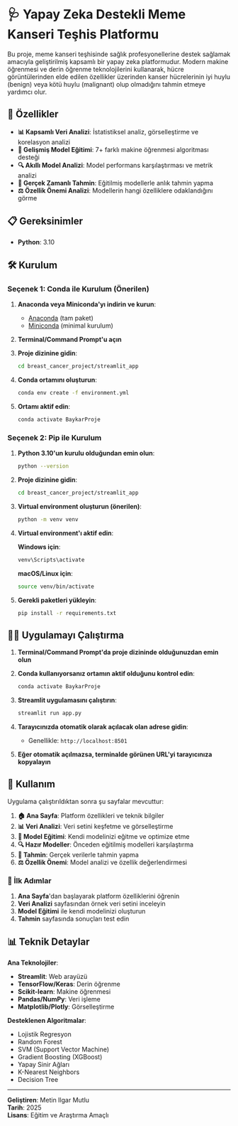 # 🩺 Yapay Zeka Destekli Meme Kanseri Teşhis Platformu

Bu proje, meme kanseri teşhisinde sağlık profesyonellerine destek sağlamak amacıyla geliştirilmiş kapsamlı bir yapay zeka platformudur. Modern makine öğrenmesi ve derin öğrenme teknolojilerini kullanarak, hücre görüntülerinden elde edilen özellikler üzerinden kanser hücrelerinin iyi huylu (benign) veya kötü huylu (malignant) olup olmadığını tahmin etmeye yardımcı olur.

## 🚀 Özellikler

- **📊 Kapsamlı Veri Analizi**: İstatistiksel analiz, görselleştirme ve korelasyon analizi
- **🤖 Gelişmiş Model Eğitimi**: 7+ farklı makine öğrenmesi algoritması desteği
- **🔍 Akıllı Model Analizi**: Model performans karşılaştırması ve metrik analizi
- **🔮 Gerçek Zamanlı Tahmin**: Eğitilmiş modellerle anlık tahmin yapma
- **⚖️ Özellik Önemi Analizi**: Modellerin hangi özelliklere odaklandığını görme

## 📋 Gereksinimler

- **Python**: 3.10


## 🛠️ Kurulum

### Seçenek 1: Conda ile Kurulum (Önerilen)

1. **Anaconda veya Miniconda'yı indirin ve kurun**:
   - [Anaconda](https://www.anaconda.com/products/distribution) (tam paket)
   - [Miniconda](https://docs.conda.io/en/latest/miniconda.html) (minimal kurulum)

2. **Terminal/Command Prompt'u açın**

3. **Proje dizinine gidin**:
   ```bash
   cd breast_cancer_project/streamlit_app
   ```

4. **Conda ortamını oluşturun**:
   ```bash
   conda env create -f environment.yml
   ```

5. **Ortamı aktif edin**:
   ```bash
   conda activate BaykarProje
   ```

### Seçenek 2: Pip ile Kurulum

1. **Python 3.10'un kurulu olduğundan emin olun**:
   ```bash
   python --version
   ```

2. **Proje dizinine gidin**:
   ```bash
   cd breast_cancer_project/streamlit_app
   ```

3. **Virtual environment oluşturun (önerilen)**:
   ```bash
   python -m venv venv
   ```

4. **Virtual environment'ı aktif edin**:
   
   **Windows için**:
   ```bash
   venv\Scripts\activate
   ```
   
   **macOS/Linux için**:
   ```bash
   source venv/bin/activate
   ```

5. **Gerekli paketleri yükleyin**:
   ```bash
   pip install -r requirements.txt
   ```

## 🏃‍♂️ Uygulamayı Çalıştırma

1. **Terminal/Command Prompt'da proje dizininde olduğunuzdan emin olun**

2. **Conda kullanıyorsanız ortamın aktif olduğunu kontrol edin**:
   ```bash
   conda activate BaykarProje
   ```

3. **Streamlit uygulamasını çalıştırın**:
   ```bash
   streamlit run app.py
   ```

4. **Tarayıcınızda otomatik olarak açılacak olan adrese gidin**:
   - Genellikle: `http://localhost:8501`

5. **Eğer otomatik açılmazsa, terminalde görünen URL'yi tarayıcınıza kopyalayın**

## 📱 Kullanım

Uygulama çalıştırıldıktan sonra şu sayfalar mevcuttur:

1. **🏠 Ana Sayfa**: Platform özellikleri ve teknik bilgiler
2. **📊 Veri Analizi**: Veri setini keşfetme ve görselleştirme
3. **🧠 Model Eğitimi**: Kendi modelinizi eğitme ve optimize etme
4. **🔍 Hazır Modeller**: Önceden eğitilmiş modelleri karşılaştırma
5. **🔮 Tahmin**: Gerçek verilerle tahmin yapma
6. **⚖️ Özellik Önemi**: Model analizi ve özellik değerlendirmesi

### 🚦 İlk Adımlar

1. **Ana Sayfa**'dan başlayarak platform özelliklerini öğrenin
2. **Veri Analizi** sayfasından örnek veri setini inceleyin
3. **Model Eğitimi** ile kendi modelinizi oluşturun
4. **Tahmin** sayfasında sonuçları test edin

## 📊 Teknik Detaylar

**Ana Teknolojiler**:
- **Streamlit**: Web arayüzü
- **TensorFlow/Keras**: Derin öğrenme
- **Scikit-learn**: Makine öğrenmesi
- **Pandas/NumPy**: Veri işleme
- **Matplotlib/Plotly**: Görselleştirme

**Desteklenen Algoritmalar**:
- Lojistik Regresyon
- Random Forest
- SVM (Support Vector Machine)
- Gradient Boosting (XGBoost)
- Yapay Sinir Ağları
- K-Nearest Neighbors
- Decision Tree

---

**Geliştiren**: Metin Ilgar Mutlu  
**Tarih**: 2025  
**Lisans**: Eğitim ve Araştırma Amaçlı 